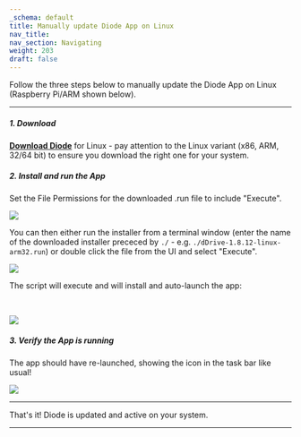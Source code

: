 ```yaml
---
_schema: default
title: Manually update Diode App on Linux
nav_title:
nav_section: Navigating
weight: 203
draft: false
---
```

Follow the three steps below to manually update the Diode App on Linux (Raspberry Pi/ARM shown below).

---

##### **1\. Download**

[**Download Diode**](https://diode.io/resources/download) for Linux - pay attention to the Linux variant (x86, ARM, 32/64 bit) to ensure you download the right one for your system.

##### **2\. Install and run the App**

Set the File Permissions for the downloaded .run file to include "Execute".

![](https://files.helpdocs.io/qwk5dmv7m8/articles/d3eguu0pem/1615810674835/image.png)

You can then either run the installer from a terminal window (enter the name of the downloaded installer prececed by `./` - e.g. `./dDrive-1.8.12-linux-arm32.run`) or double click the file from the UI and select "Execute".

![](https://files.helpdocs.io/qwk5dmv7m8/articles/y4o1695k29/1699906605154/image.png)

The script will execute and will install and auto-launch the app:

&nbsp;

![](https://files.helpdocs.io/qwk5dmv7m8/articles/y4o1695k29/1699906781708/image.png)

##### **3\. Verify the App is running**

The app should have re-launched, showing the icon in the task bar like usual!

![](https://files.helpdocs.io/qwk5dmv7m8/articles/y4o1695k29/1699906860549/image.png)

---

That's it! Diode is updated and active on your system.

---

&nbsp;